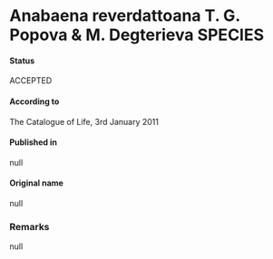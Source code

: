Anabaena reverdattoana T. G. Popova & M. Degterieva SPECIES
=======

#### Status
ACCEPTED

#### According to
The Catalogue of Life, 3rd January 2011

#### Published in
null

#### Original name
null

### Remarks
null